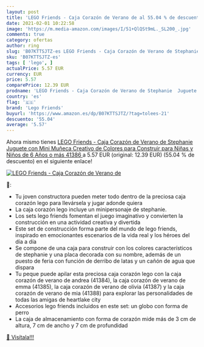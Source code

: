 ```yaml
---
layout: post
title: 'LEGO Friends - Caja Corazón de Verano de al 55.04 % de descuento'
date: 2021-02-01 10:22:58
image: 'https://m.media-amazon.com/images/I/51+QlQSt9mL._SL200_.jpg'
comments: true
category: ofertas
author: ring
slug: 'B07KTTSJTZ-es LEGO Friends - Caja Corazón de Verano de Stephanie Juguete...'
sku: 'B07KTTSJTZ-es'
tags: [ 'lego', ]
actualPrice: 5.57 EUR
currency: EUR
price: 5.57
comparePrice: 12.39 EUR
prodname: 'LEGO Friends - Caja Corazón de Verano de Stephanie  Juguete con Mini Muñeca Creativo de Colores para Construir para Niñas y Niños de 6 Años o más  41386 '
country: 'es'
flag: '🇪🇸'
brand: 'Lego Friends'
buyurl: 'https://www.amazon.es/dp/B07KTTSJTZ/?tag=tolees-21'
descuento: '55.04'
average: '5.57'
---
```


Ahora mismo tienes [LEGO Friends - Caja Corazón de Verano de Stephanie  Juguete con Mini Muñeca Creativo de Colores para Construir para Niñas y Niños de 6 Años o más  41386 ](https://www.amazon.es/dp/B07KTTSJTZ/?tag=tolees-21) a 5.57 EUR (original: 12.39 EUR) (55.04 %  de descuento) en el siguiente enlace!

[![LEGO Friends - Caja Corazón de Verano de](https://m.media-amazon.com/images/I/51+QlQSt9mL._SL200_.jpg)](https://www.amazon.es/dp/B07KTTSJTZ/?tag=tolees-21)

🔎:

- Tu joven constructora pueden meter todo dentro de la preciosa caja corazón lego para llevársela y jugar adonde quiera
- La caja corazón lego incluye un minipersonaje de stephanie.
- Los sets lego friends fomentan el juego imaginativo y convierten la construcción en una actividad creativa y divertida
- Este set de construcción forma parte del mundo de lego friends, inspirado en emocionantes escenarios de la vida real y los héroes del día a día
- Se compone de una caja para construir con los colores característicos de stephanie y una placa decorada con su nombre, además de un puesto de feria con función de derribo de latas y un cañón de agua que dispara
- Tu peque puede apilar esta preciosa caja corazón lego con la caja corazón de verano de andrea (41384), la caja corazón de verano de emma (41385), la caja corazón de verano de olivia (41387) y la caja corazón de verano de mia (41388) para explorar las personalidades de todas las amigas de heartlake city
- Accesorios lego friends incluidos en este set: un globo con forma de perro
- La caja de almacenamiento con forma de corazón mide más de 3 cm de altura, 7 cm de ancho y 7 cm de profundidad

[🛒 Visítala!!!](https://www.amazon.es/dp/B07KTTSJTZ/?tag=tolees-21)
